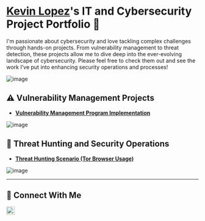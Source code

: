 # <a href="https://www.linkedin.com/in/kevlo-cyber/">Kevin Lopez</a>'s IT and Cybersecurity Project Portfolio 🔐

I'm passionate about cybersecurity and love tackling complex challenges through hands-on projects. From vulnerability management to threat detection, these projects allow me to dive deep into the ever-evolving landscape of cybersecurity. Please feel free to check them out and see the work I’ve put into enhancing security operations and processes!

![image](https://github.com/user-attachments/assets/6bf791d1-61b1-4f54-a3db-4aeec896b73e)

## ⚠️ Vulnerability Management Projects

- **[Vulnerability Management Program Implementation](https://github.com/kevlo-cyber/vulnerability-management-program)**

![image](https://github.com/user-attachments/assets/f9b5cb64-30f0-4f3f-8bd0-73bd90d77ee8)

## 🚨 Threat Hunting and Security Operations

- **[Threat Hunting Scenario (Tor Browser Usage)](https://github.com/kevlo-cyber/threat-hunting-scenario-tor)**

![image](https://github.com/user-attachments/assets/efad175e-e225-4d45-8784-4a73088155aa)

<hr/>

## 🤳 Connect With Me

[<img align="left" alt="___________ | LinkedIn" width="22px" src="https://cdn.jsdelivr.net/npm/simple-icons@v3/icons/linkedin.svg" />][linkedin]

[linkedin]: https://linkedin.com/in/kevlo-cyber

<!--
<img width="35" alt="image" src="https://github.com/user-attachments/assets/2f41c7cd-5ea8-4475-b451-a37161b6c3fb"> 
<img width="35" alt="image" src="https://github.com/user-attachments/assets/77649969-9910-4994-8b96-74a116cfb2a8">
-->
